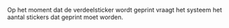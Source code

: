 Op het moment dat de verdeelsticker wordt geprint vraagt het systeem het aantal stickers dat geprint moet worden.